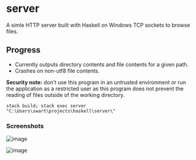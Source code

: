 # server

A simle HTTP server built with Haskell on Windows TCP sockets to browse files.

## Progress

* Currently outputs directory contents and file contents for a given path.
* Crashes on non-utf8 file contents.

**Security note:** don't use this program in an untrusted environment or run the application as a restricted user as this program does not prevent the reading of files outside of the working directory.

```
stack build; stack exec server "C:\Users\swart\projects\haskell\server\"
```

### Screenshots

![image](https://user-images.githubusercontent.com/249641/28255277-db8ec072-6a69-11e7-80de-3c437da6a98f.png)

![image](https://user-images.githubusercontent.com/249641/28255292-ffc01df6-6a69-11e7-9254-a477d4a9485d.png)
